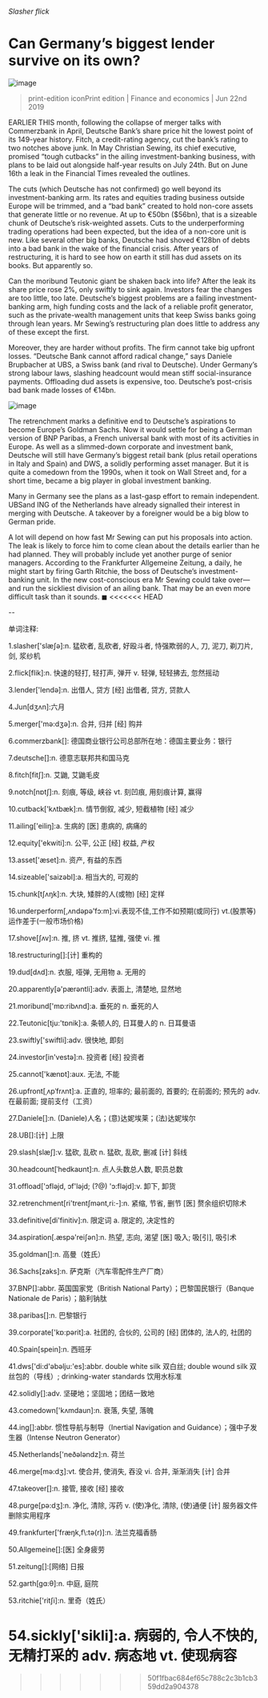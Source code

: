 ###### Slasher flick
# Can Germany’s biggest lender survive on its own? 
![image](images/20190622_fnp504.jpg) 
> print-edition iconPrint edition | Finance and economics | Jun 22nd 2019 
EARLIER THIS month, following the collapse of merger talks with Commerzbank in April, Deutsche Bank’s share price hit the lowest point of its 149-year history. Fitch, a credit-rating agency, cut the bank’s rating to two notches above junk. In May Christian Sewing, its chief executive, promised “tough cutbacks” in the ailing investment-banking business, with plans to be laid out alongside half-year results on July 24th. But on June 16th a leak in the Financial Times revealed the outlines. 
The cuts (which Deutsche has not confirmed) go well beyond its investment-banking arm. Its rates and equities trading business outside Europe will be trimmed, and a “bad bank” created to hold non-core assets that generate little or no revenue. At up to €50bn ($56bn), that is a sizeable chunk of Deutsche’s risk-weighted assets. Cuts to the underperforming trading operations had been expected, but the idea of a non-core unit is new. Like several other big banks, Deutsche had shoved €128bn of debts into a bad bank in the wake of the financial crisis. After years of restructuring, it is hard to see how on earth it still has dud assets on its books. But apparently so. 
Can the moribund Teutonic giant be shaken back into life? After the leak its share price rose 2%, only swiftly to sink again. Investors fear the changes are too little, too late. Deutsche’s biggest problems are a failing investment-banking arm, high funding costs and the lack of a reliable profit generator, such as the private-wealth management units that keep Swiss banks going through lean years. Mr Sewing’s restructuring plan does little to address any of these except the first. 
Moreover, they are harder without profits. The firm cannot take big upfront losses. “Deutsche Bank cannot afford radical change,” says Daniele Brupbacher at UBS, a Swiss bank (and rival to Deutsche). Under Germany’s strong labour laws, slashing headcount would mean stiff social-insurance payments. Offloading dud assets is expensive, too. Deutsche’s post-crisis bad bank made losses of €14bn. 
![image](images/20190622_FNC283.png) 
The retrenchment marks a definitive end to Deutsche’s aspirations to become Europe’s Goldman Sachs. Now it would settle for being a German version of BNP Paribas, a French universal bank with most of its activities in Europe. As well as a slimmed-down corporate and investment bank, Deutsche will still have Germany’s biggest retail bank (plus retail operations in Italy and Spain) and DWS, a solidly performing asset manager. But it is quite a comedown from the 1990s, when it took on Wall Street and, for a short time, became a big player in global investment banking. 
Many in Germany see the plans as a last-gasp effort to remain independent. UBSand ING of the Netherlands have already signalled their interest in merging with Deutsche. A takeover by a foreigner would be a big blow to German pride. 
A lot will depend on how fast Mr Sewing can put his proposals into action. The leak is likely to force him to come clean about the details earlier than he had planned. They will probably include yet another purge of senior managers. According to the Frankfurter Allgemeine Zeitung, a daily, he might start by firing Garth Ritchie, the boss of Deutsche’s investment-banking unit. In the new cost-conscious era Mr Sewing could take over—and run the sickliest division of an ailing bank. That may be an even more difficult task than it sounds. ◼ 
<<<<<<< HEAD
-- 
 单词注释:
1.slasher['slæʃә]:n. 猛砍者, 乱砍者, 好殴斗者, 恃强欺弱的人, 刀, 泥刀, 剃刀片, 剑, 浆纱机 
2.flick[flik]:n. 快速的轻打, 轻打声, 弹开 v. 轻弹, 轻轻拂去, 忽然摇动 
3.lender['lendә]:n. 出借人, 贷方 [经] 出借者, 贷方, 贷款人 
4.Jun[dʒʌn]:六月 
5.merger['mә:dʒә]:n. 合并, 归并 [经] 购并 
6.commerzbank[]: 德国商业银行公司总部所在地：德国主要业务：银行 
7.deutsche[]:n. 德意志联邦共和国马克 
8.fitch[fitʃ]:n. 艾鼬, 艾鼬毛皮 
9.notch[nɒtʃ]:n. 刻痕, 等级, 峡谷 vt. 刻凹痕, 用刻痕计算, 赢得 
10.cutback['kʌtbæk]:n. 情节倒叙, 减少, 短截植物 [经] 减少 
11.ailing['eiliŋ]:a. 生病的 [医] 患病的, 病痛的 
12.equity['ekwiti]:n. 公平, 公正 [经] 权益, 产权 
13.asset['æset]:n. 资产, 有益的东西 
14.sizeable['saizәbl]:a. 相当大的, 可观的 
15.chunk[tʃʌŋk]:n. 大块, 矮胖的人(或物) [经] 定样 
16.underperform[,ʌndәpә'fɔ:m]:vi.表现不佳,工作不如预期(或同行) vt.(股票等)运作差于(一般市场价格) 
17.shove[ʃʌv]:n. 推, 挤 vt. 推挤, 猛推, 强使 vi. 推 
18.restructuring[]:[计] 重构的 
19.dud[dʌd]:n. 衣服, 哑弹, 无用物 a. 无用的 
20.apparently[ә'pærәntli]:adv. 表面上, 清楚地, 显然地 
21.moribund['mɒ:ribʌnd]:a. 垂死的 n. 垂死的人 
22.Teutonic[tju:'tɒnik]:a. 条顿人的, 日耳曼人的 n. 日耳曼语 
23.swiftly['swiftli]:adv. 很快地, 即刻 
24.investor[in'vestә]:n. 投资者 [经] 投资者 
25.cannot['kænɒt]:aux. 无法, 不能 
26.upfront[ˌʌpˈfrʌnt]:a. 正直的, 坦率的; 最前面的, 首要的; 在前面的; 预先的 adv. 在最前面; 提前支付（工资） 
27.Daniele[]:n. (Daniele)人名；(意)达妮埃莱；(法)达妮埃尔 
28.UB[]:[计] 上限 
29.slash[slæʃ]:v. 猛砍, 乱砍 n. 猛砍, 乱砍, 删减 [计] 斜线 
30.headcount[ˈhedkaʊnt]:n. 点人头数总人数, 职员总数 
31.offload['ɔflәjd, ɔf'lәjd; (?@) 'ɔ:flәjd]:v. 卸下, 卸货 
32.retrenchment[ri'trentʃmәnt,ri:-]:n. 紧缩, 节省, 删节 [医] 赘余组织切除术 
33.definitive[di'finitiv]:n. 限定词 a. 限定的, 决定性的 
34.aspiration[.æspә'reiʃәn]:n. 热望, 志向, 渴望 [医] 吸入; 吸[引], 吸引术 
35.goldman[]:n. 高曼（姓氏） 
36.Sachs[zaks]:n. 萨克斯（汽车零配件生产厂商） 
37.BNP[]:abbr. 英国国家党（British National Party）；巴黎国民银行（Banque Nationale de Paris）；脑利钠肽 
38.paribas[]:n. 巴黎银行 
39.corporate['kɒ:pәrit]:a. 社团的, 合伙的, 公司的 [经] 团体的, 法人的, 社团的 
40.Spain[spein]:n. 西班牙 
41.dws['di:d'əbəlju:'es]:abbr. double white silk 双白丝; double wound silk 双丝包的（导线）; drinking-water standards 饮用水标准 
42.solidly[]:adv. 坚硬地；坚固地；团结一致地 
43.comedown['kʌmdaun]:n. 衰落, 失望, 落魄 
44.ing[]:abbr. 惯性导航与制导（Inertial Navigation and Guidance）；强中子发生器（Intense Neutron Generator） 
45.Netherlands['neðәlәndz]:n. 荷兰 
46.merge[mә:dʒ]:vt. 使合并, 使消失, 吞没 vi. 合并, 渐渐消失 [计] 合并 
47.takeover[]:n. 接管, 接收 [经] 接收 
48.purge[pә:dʒ]:n. 净化, 清除, 泻药 v. (使)净化, 清除, (使)通便 [计] 服务器文件删除实用程序 
49.frankfurter['fræŋk,f\\:tә(r)]:n. 法兰克福香肠 
50.Allgemeine[]:[医] 全身疲劳 
51.zeitung[]:[网络] 日报 
52.garth[gɑ:θ]:n. 中庭, 庭院 
53.ritchie['ritʃi]:n. 里奇（姓氏） 
54.sickly['sikli]:a. 病弱的, 令人不快的, 无精打采的 adv. 病态地 vt. 使现病容 
=======
>>>>>>> 50f1fbac684ef65c788c2c3b1cb359dd2a904378
